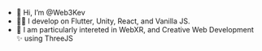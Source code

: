 - 👋 Hi, I’m @Web3Kev
- 🧑‍💻 I develop on Flutter, Unity, React, and Vanilla JS.
- 🥽 I am particularly intereted in WebXR, and Creative Web Development ✨ using ThreeJS

<!---
Web3Kev/Web3Kev is a ✨ special ✨ repository because its `README.md` (this file) appears on your GitHub profile.
You can click the Preview link to take a look at your changes.
--->
